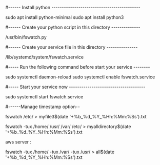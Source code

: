 #------ Install python -------------------------------------------

sudo apt install python-minimal
sudo apt install python3

#------ Create your python script in this directory --------------

/usr/bin/fswatch.py

#------ Create your service file in this directory  ---------------

/lib/systemd/system/fswatch.service

#----- Run the following command before start your service --------

sudo systemctl daemon-reload
sudo systemctl enable fswatch.service

#----- Start your service now -------------------------------------

sudo systemctl start fswatch.service

#------Manage timestamp option--

fswatch /etc/ > myfile3$(date '+%b_%d_%Y_%Hh:%Mm:%Ss').txt

fswatch -tux /home/ /usr/ /var/ /etc/ > myalldirectory$(date '+%b_%d_%Y_%Hh:%Mm:%Ss').txt


aws server :

fswatch -tux /home/ -tux /var/ -tux /usr/ > all$(date '+%b_%d_%Y_%Hh:%Mm:%Ss').txt




